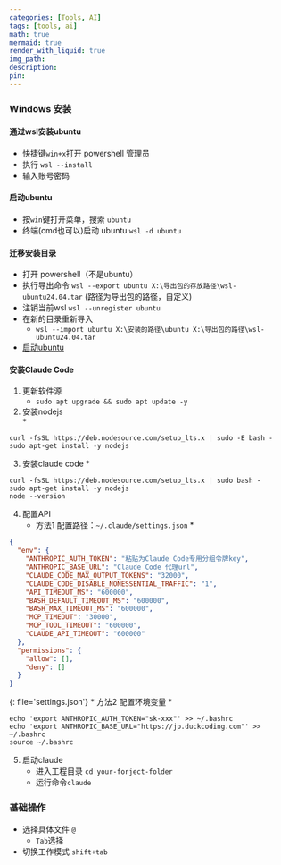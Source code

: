 ```yaml
---
categories: [Tools, AI]
tags: [tools, ai]
math: true
mermaid: true
render_with_liquid: true
img_path: 
description:
pin: 
---
```

  
### Windows 安装  
#### 通过wsl安装ubuntu
* 快捷键`win+x`打开 powershell 管理员
* 执行 `wsl --install`
* 输入账号密码
  
#### 启动ubuntu
* 按`win`键打开菜单，搜索 `ubuntu`
* 终端(cmd也可以)启动 ubuntu `wsl -d ubuntu`
  
  
#### 迁移安装目录
* 打开 powershell（不是ubuntu）
* 执行导出命令 `wsl --export ubuntu X:\导出包的存放路径\wsl-ubuntu24.04.tar`  (路径为导出包的路径，自定义)
* 注销当前wsl `wsl --unregister ubuntu`
* 在新的目录重新导入 
    * `wsl --import ubuntu X:\安装的路径\ubuntu X:\导出包的路径\wsl-ubuntu24.04.tar`
* [启动ubuntu](#启动ubuntu)
  
#### 安装Claude Code
1. 更新软件源
    * `sudo apt upgrade && sudo apt update -y`
2. 安装nodejs  
    * 
```shell
curl -fsSL https://deb.nodesource.com/setup_lts.x | sudo -E bash -
sudo apt-get install -y nodejs
```
3. 安装claude code
    * 
```shell
curl -fsSL https://deb.nodesource.com/setup_lts.x | sudo bash -
sudo apt-get install -y nodejs
node --version
```
4. 配置API
    * 方法1 配置路径：`~/.claude/settings.json`
        * 
```json
{
  "env": {
    "ANTHROPIC_AUTH_TOKEN": "粘贴为Claude Code专用分组令牌key",
    "ANTHROPIC_BASE_URL": "Claude Code 代理url",
    "CLAUDE_CODE_MAX_OUTPUT_TOKENS": "32000",
    "CLAUDE_CODE_DISABLE_NONESSENTIAL_TRAFFIC": "1",
    "API_TIMEOUT_MS": "600000",
    "BASH_DEFAULT_TIMEOUT_MS": "600000",
    "BASH_MAX_TIMEOUT_MS": "600000",
    "MCP_TIMEOUT": "30000",
    "MCP_TOOL_TIMEOUT": "600000",
    "CLAUDE_API_TIMEOUT": "600000"
  },
  "permissions": {
    "allow": [],
    "deny": []
  }
}
```
{: file='settings.json'}
    * 方法2 配置环境变量
        * 
```shell
echo 'export ANTHROPIC_AUTH_TOKEN="sk-xxx"' >> ~/.bashrc
echo 'export ANTHROPIC_BASE_URL="https://jp.duckcoding.com"' >> ~/.bashrc
source ~/.bashrc
```
5. 启动claude 
    * 进入工程目录 `cd your-forject-folder`
    * 运行命令`claude`


### 基础操作
* 选择具体文件 `@`
    * `Tab`选择
* 切换工作模式 `shift+tab`